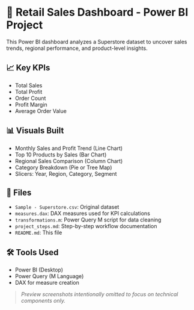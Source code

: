 
# 🛒 Retail Sales Dashboard - Power BI Project

This Power BI dashboard analyzes a Superstore dataset to uncover sales trends, regional performance, and product-level insights.

## 📈 Key KPIs

- Total Sales
- Total Profit
- Order Count
- Profit Margin
- Average Order Value

## 📊 Visuals Built

- Monthly Sales and Profit Trend (Line Chart)
- Top 10 Products by Sales (Bar Chart)
- Regional Sales Comparison (Column Chart)
- Category Breakdown (Pie or Tree Map)
- Slicers: Year, Region, Category, Segment

## 📁 Files

- `Sample - Superstore.csv`: Original dataset
- `measures.dax`: DAX measures used for KPI calculations
- `transformations.m`: Power Query M script for data cleaning
- `project_steps.md`: Step-by-step workflow documentation
- `README.md`: This file

## 🛠 Tools Used

- Power BI (Desktop)
- Power Query (M Language)
- DAX for measure creation

> *Preview screenshots intentionally omitted to focus on technical components only.*
